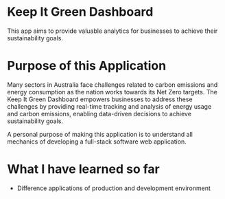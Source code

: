 # Keep It Green Dashboard
This app aims to provide valuable analytics for businesses to achieve their sustainability goals.

# Purpose of this Application
Many sectors in Australia face challenges related to carbon emissions and energy consumption as the nation works towards its Net Zero targets. The Keep It Green Dashboard empowers businesses to address these challenges by providing real-time tracking and analysis of energy usage and carbon emissions, enabling data-driven decisions to achieve sustainability goals.

A personal purpose of making this application is to understand all mechanics of developing a 
full-stack software web application.

# What I have learned so far
- Difference applications of production and development environment


